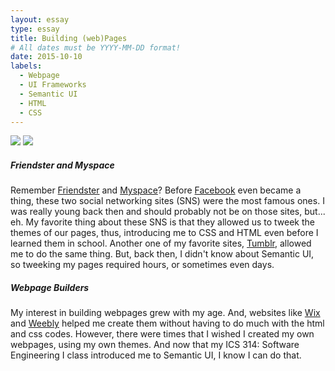 ```yaml
---
layout: essay
type: essay
title: Building (web)Pages
# All dates must be YYYY-MM-DD format!
date: 2015-10-10
labels:
  - Webpage
  - UI Frameworks
  - Semantic UI
  - HTML
  - CSS
---
```

<div class="ui tiny images">
  <img class="ui image" src="https://encrypted-tbn0.gstatic.com/images?q=tbn:ANd9GcTwQXfJRwIx3EYIObG8aGYjEm2CkJOWJWfN1E1VIdNoYO4cd6JA9w">
  <img class="ui image" src="https://vignette.wikia.nocookie.net/logopedia/images/5/55/Friendster.jpg/revision/latest?cb=20120701064635">
</div>

<h5>Friendster and Myspace</h5>
<p>Remember <a href="https://en.wikipedia.org/wiki/Friendster">Friendster</a> and <a href="https://en.wikipedia.org/wiki/Myspace">Myspace</a>? Before <a href="https://facebook.com">Facebook</a> even became a thing, these two social networking sites (SNS) were the most famous ones. I was really young back then and should probably not be on those sites, but... eh. My favorite thing about these SNS is that they allowed us to tweek the themes of our pages, thus, introducing me to CSS and HTML even before I learned them in school. Another one of my favorite sites, <a href="https://tumblr.com">Tumblr</a>, allowed me to do the same thing. But, back then, I didn't know about Semantic UI, so tweeking my pages required hours, or sometimes even days.</p>

<h5>Webpage Builders</h5>
<p>My interest in building webpages grew with my age. And, websites like <a href="https://wix.com">Wix</a> and <a href="https://weebly.com">Weebly</a> helped me create them without having to do much with the html and css codes. However, there were times that I wished I created my own webpages, using my own themes. And now that my ICS 314: Software Engineering I class introduced me to Semantic UI, I know I can do that.</p>

<h5>
